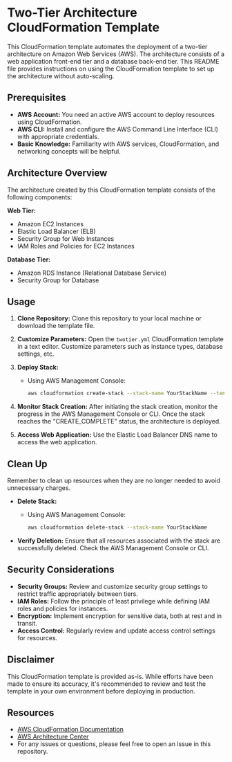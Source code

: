# Two-Tier Architecture CloudFormation Template

This CloudFormation template automates the deployment of a two-tier architecture on Amazon Web Services (AWS). The architecture consists of a web application front-end tier and a database back-end tier. This README file provides instructions on using the CloudFormation template to set up the architecture without auto-scaling.

## Prerequisites

- **AWS Account:** You need an active AWS account to deploy resources using CloudFormation.
- **AWS CLI:** Install and configure the AWS Command Line Interface (CLI) with appropriate credentials.
- **Basic Knowledge:** Familiarity with AWS services, CloudFormation, and networking concepts will be helpful.

## Architecture Overview

The architecture created by this CloudFormation template consists of the following components:

**Web Tier:**

- Amazon EC2 Instances
- Elastic Load Balancer (ELB)
- Security Group for Web Instances
- IAM Roles and Policies for EC2 Instances

**Database Tier:**

- Amazon RDS Instance (Relational Database Service)
- Security Group for Database

## Usage

1. **Clone Repository:** Clone this repository to your local machine or download the template file.
2. **Customize Parameters:** Open the `twotier.yml` CloudFormation template in a text editor. Customize parameters such as instance types, database settings, etc.
3. **Deploy Stack:**

   - Using AWS Management Console:
     ```bash
     aws cloudformation create-stack --stack-name YourStackName --template-body file://twotier.yml --parameters ParameterKey=ParameterName,ParameterValue=ParameterValue
     ```

4. **Monitor Stack Creation:** After initiating the stack creation, monitor the progress in the AWS Management Console or CLI. Once the stack reaches the "CREATE_COMPLETE" status, the architecture is deployed.
5. **Access Web Application:** Use the Elastic Load Balancer DNS name to access the web application.

## Clean Up

Remember to clean up resources when they are no longer needed to avoid unnecessary charges.

- **Delete Stack:**
  - Using AWS Management Console:
    ```bash
    aws cloudformation delete-stack --stack-name YourStackName
    ```

- **Verify Deletion:** Ensure that all resources associated with the stack are successfully deleted. Check the AWS Management Console or CLI.

## Security Considerations

- **Security Groups:** Review and customize security group settings to restrict traffic appropriately between tiers.
- **IAM Roles:** Follow the principle of least privilege while defining IAM roles and policies for instances.
- **Encryption:** Implement encryption for sensitive data, both at rest and in transit.
- **Access Control:** Regularly review and update access control settings for resources.

## Disclaimer

This CloudFormation template is provided as-is. While efforts have been made to ensure its accuracy, it's recommended to review and test the template in your own environment before deploying in production.

## Resources

- [AWS CloudFormation Documentation](https://docs.aws.amazon.com/cloudformation/)
- [AWS Architecture Center](https://aws.amazon.com/architecture/)
- For any issues or questions, please feel free to open an issue in this repository.
